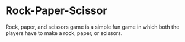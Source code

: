 # Rock-Paper-Scissor
Rock, paper, and scissors game is a simple fun game in which both the players have to make a rock, paper, or scissors.
